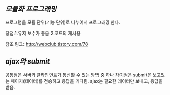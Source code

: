 ##  *모듈화 프로그래밍*

프로그램을 모듈 단위(기능 단위)로 나누어서 프로그래밍 한다.

장점:1.유지 보수가 좋음
     2.코드의 재사용

참조 링크: <http://webclub.tistory.com/78>

## *ajax와 submit*
공통점은 서버와 클라인언트가 통신할 수 있는 방법 중 하나
차이점은 submit은 보고있는 페이지(데이터)를 전송하고 응답을 기다림.
ajax는 필요한 데이터만 보내고, 응답을 받음.
